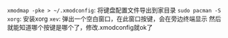 `xmodmap -pke > ~/.xmodconfig`: 将键盘配置文件导出到家目录
`sudo pacman -S xorg`: 安装xorg
`xev`: 弹出一个空白窗口，在此窗口按键，会在旁边终端显示
然后就能知道哪个按键是哪个了，修改.xmodconfig就ok了


